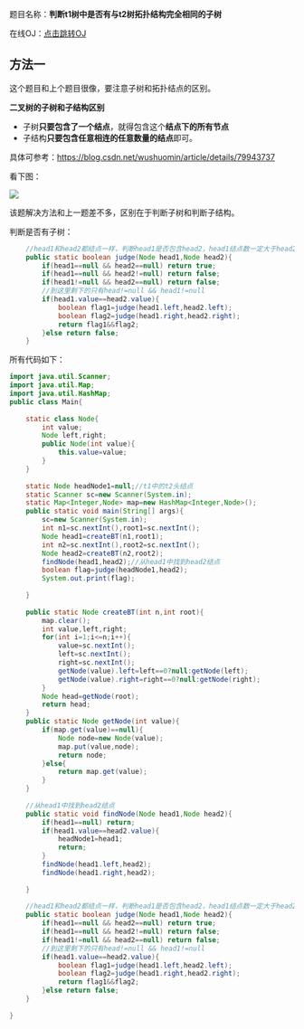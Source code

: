 题目名称：**判断t1树中是否有与t2树拓扑结构完全相同的子树**

在线OJ：[点击跳转OJ](https://www.nowcoder.com/practice/5a41ce17e8194e1688aa83a73137f7ee?tpId=101&&tqId=33239&rp=1&ru=/ta/programmer-code-interview-guide&qru=/ta/programmer-code-interview-guide/question-ranking)



## 方法一

这个题目和上个题目很像，要注意子树和拓扑结点的区别。

**二叉树的子树和子结构区别**

- 子树**只要包含了一个结点**，就得包含这个**结点下的所有节点**
- 子结构**只要包含任意相连的任意数量的结点**即可。

具体可参考：https://blog.csdn.net/wushuomin/article/details/79943737

看下图：

![](https://gitee.com/wxler/blogimg/raw/master/imgs/20210531175409.png)



该题解决方法和上一题差不多，区别在于判断子树和判断子结构。

判断是否有子树：

```java
    //head1和head2都结点一样，判断head1是否包含head2，head1结点数一定大于head2
    public static boolean judge(Node head1,Node head2){
        if(head1==null && head2==null) return true;
        if(head1==null && head2!=null) return false;
        if(head1!=null && head2==null) return false;
        //到这里剩下的只有head!=null && head1!=null
        if(head1.value==head2.value){
            boolean flag1=judge(head1.left,head2.left);
            boolean flag2=judge(head1.right,head2.right);
            return flag1&&flag2;
        }else return false;
    }
```



所有代码如下：

```java
import java.util.Scanner;
import java.util.Map;
import java.util.HashMap;
public class Main{
    
    static class Node{
        int value;
        Node left,right;
        public Node(int value){
            this.value=value;
        }
    }
    
    static Node headNode1=null;//t1中的t2头结点
    static Scanner sc=new Scanner(System.in);
    static Map<Integer,Node> map=new HashMap<Integer,Node>();
    public static void main(String[] args){
        sc=new Scanner(System.in);
        int n1=sc.nextInt(),root1=sc.nextInt();
        Node head1=createBT(n1,root1);
        int n2=sc.nextInt(),root2=sc.nextInt();
        Node head2=createBT(n2,root2);
        findNode(head1,head2);//从head1中找到head2结点
        boolean flag=judge(headNode1,head2);
        System.out.print(flag);
        
    }
    
    public static Node createBT(int n,int root){
        map.clear();
        int value,left,right;
        for(int i=1;i<=n;i++){
            value=sc.nextInt();
            left=sc.nextInt();
            right=sc.nextInt();
            getNode(value).left=left==0?null:getNode(left);
            getNode(value).right=right==0?null:getNode(right);
        }
        Node head=getNode(root);
        return head;
    }
    public static Node getNode(int value){
        if(map.get(value)==null){
            Node node=new Node(value);
            map.put(value,node);
            return node;
        }else{
            return map.get(value);
        }
    }
    
    //从head1中找到head2结点
    public static void findNode(Node head1,Node head2){
        if(head1==null) return;
        if(head1.value==head2.value){
            headNode1=head1;
            return;
        }
        findNode(head1.left,head2);
        findNode(head1.right,head2);
        
    }
    
    //head1和head2都结点一样，判断head1是否包含head2，head1结点数一定大于head2
    public static boolean judge(Node head1,Node head2){
        if(head1==null && head2==null) return true;
        if(head1==null && head2!=null) return false;
        if(head1!=null && head2==null) return false;
        //到这里剩下的只有head!=null && head1!=null
        if(head1.value==head2.value){
            boolean flag1=judge(head1.left,head2.left);
            boolean flag2=judge(head1.right,head2.right);
            return flag1&&flag2;
        }else return false;
    }
    
}
```

